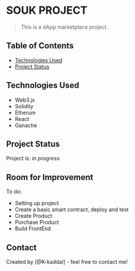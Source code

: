 # SOUK PROJECT

> This is a dApp marketplace project.

<!-- > Live demo [_here_](https://www.example.com). If you have the project hosted somewhere, include the link here. -->

## Table of Contents

<!-- - [General Info](#general-information) -->

- [Technologies Used](#technologies-used)
  <!-- - [Features](#features) -->
  <!-- - [Screenshots](#screenshots) -->
  <!-- - [Setup](#setup) -->
  <!-- - [Usage](#usage) -->
- [Project Status](#project-status)
  <!-- - [Room for Improvement](#room-for-improvement) -->
  <!-- - [Acknowledgements](#acknowledgements) -->
  <!-- - [Contact](#contact) -->
  <!-- * [License](#license) -->

<!--
## General Information

- Provide general information about your project here.
- What problem does it (intend to) solve?
- What is the purpose of your project?
- Why did you undertake it?
You don't have to answer all the questions - just the ones relevant to your project. -->

## Technologies Used

- Web3.js
- Solidity
- Etherum
- React
- Ganache

<!-- ## Features

List the ready features here:

- Awesome feature 1
- Awesome feature 2
- Awesome feature 3 -->

<!-- ## Screenshots

![Example screenshot](./img/screenshot.png) -->

<!-- If you have screenshots you'd like to share, include them here. -->

<!-- ## Setup

What are the project requirements/dependencies? Where are they listed? A requirements.txt or a Pipfile.lock file perhaps? Where is it located?

Proceed to describe how to install / setup one's local environment / get started with the project. -->

<!-- ## Usage

How does one go about using it?
Provide various use cases and code examples here.

`write-your-code-here` -->

## Project Status

Project is: _in progress_

## Room for Improvement

To do:

- Setting up project
- Create a basic smart contract, deploy and test
- Create Product
- Purchase Product
- Build FrontEnd

<!--
## Acknowledgements

Give credit here.

- This project was inspired by...
- This project was based on [this tutorial](https://www .youtube.com/watch?v=VH9Q2lf2mNo).
- Many thanks to... -->

## Contact

Created by [@K-kaddal] - feel free to contact me!

<!-- Optional -->
<!-- ## License -->
<!-- This project is open source and available under the [... License](). -->

<!-- You don't have to include all sections - just the one's relevant to your project -->
